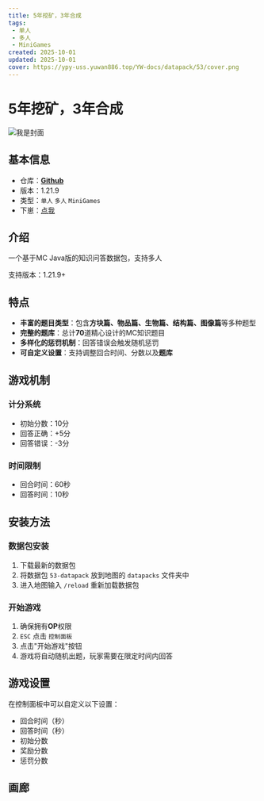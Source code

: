```yaml
---
title: 5年挖矿，3年合成
tags: 
 - 单人
 - 多人
 - MiniGames
created: 2025-10-01
updated: 2025-10-01
cover: https://ypy-uss.yuwan886.top/YW-docs/datapack/53/cover.png
---
```


# 5年挖矿，3年合成
![我是封面](https://ypy-uss.yuwan886.top/YW-docs/datapack/53/cover.png)
## 基本信息

- 仓库：[**Github**](https://github.com/YuWan886/MiniDatapacks/tree/master/src/53-Mine-And-Craft)
- 版本：1.21.9
- 类型：`单人` `多人` `MiniGames`
- 下崽：[点我](https://pan.quark.cn/s/d1da65b880e9)

## 介绍

一个基于MC Java版的知识问答数据包，支持多人

支持版本：1.21.9+

## 特点

- **丰富的题目类型**：包含**方块篇、物品篇、生物篇、结构篇、图像篇**等多种题型
- **完整的题库**：总计**70**道精心设计的MC知识题目
- **多样化的惩罚机制**：回答错误会触发随机惩罚
- **可自定义设置**：支持调整回合时间、分数以及**题库**

## 游戏机制

### 计分系统
- 初始分数：10分
- 回答正确：+5分
- 回答错误：-3分

### 时间限制
- 回合时间：60秒
- 回答时间：10秒

## 安装方法

### 数据包安装

1. 下载最新的数据包
2. 将数据包 `53-datapack` 放到地图的 `datapacks` 文件夹中
3. 进入地图输入 `/reload` 重新加载数据包

### 开始游戏

1. 确保拥有**OP**权限
2. `ESC` 点击 `控制面板`
3. 点击"开始游戏"按钮
4. 游戏将自动随机出题，玩家需要在限定时间内回答

## 游戏设置

在控制面板中可以自定义以下设置：
- 回合时间（秒）
- 回答时间（秒）
- 初始分数
- 奖励分数
- 惩罚分数

## 画廊

<Gallery :images="[
  { src: 'https://ypy-uss.yuwan886.top/YW-docs/datapack/53/1.png' },
  { src: 'https://ypy-uss.yuwan886.top/YW-docs/datapack/53/2.png' },
  { src: 'https://ypy-uss.yuwan886.top/YW-docs/datapack/53/3.png' }
]" />